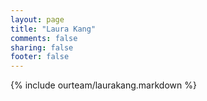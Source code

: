 ```yaml
---
layout: page
title: "Laura Kang"
comments: false
sharing: false
footer: false
---
```

{% include ourteam/laurakang.markdown %}
